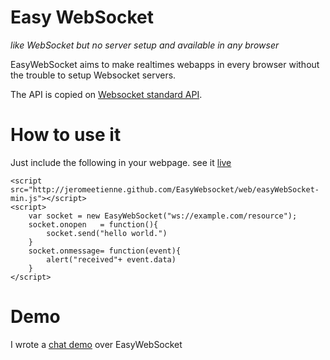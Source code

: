 # Easy WebSocket

*like WebSocket but no server setup and available in any browser*

EasyWebSocket aims to make realtimes webapps in every browser without the trouble
to setup Websocket servers.

The API is copied on [Websocket standard API](http://dev.w3.org/html5/websockets/).

# How to use it

Just include the following in your webpage. see it [live](http://jeromeetienne.github.com/EasyWebsocket/example/example.html)

    <script src="http://jeromeetienne.github.com/EasyWebsocket/web/easyWebSocket-min.js"></script>	
    <script>
        var socket = new EasyWebSocket("ws://example.com/resource");
        socket.onopen	= function(){
            socket.send("hello world.")
        }
        socket.onmessage= function(event){
            alert("received"+ event.data)
        }
    </script>

# Demo

I wrote a [chat demo](http://jeromeetienne.github.com/EasyWebsocket/example/demo.html) over EasyWebSocket